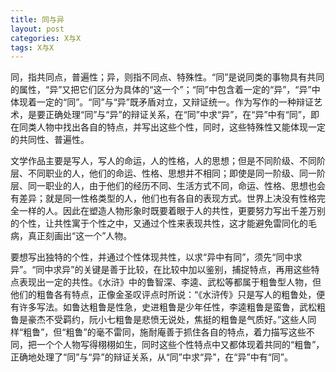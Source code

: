 ```yaml
---
title: 同与异
layout: post
categories: X与X
tags: X与X
---
```


同，指共同点，普遍性；异，则指不同点、特殊性。“同”是说同类的事物具有共同的属性，“异”又把它们区分为具体的“这一个”；“同”中包含着一定的“异”，“异”中体现着一定的“同”。“同”与“异”既矛盾对立，又辩证统一。作为写作的一种辩证艺术，是要正确处理“同”与“异”的辩证关系，在“同”中求“异”，在“异”中有“同”，即在同类人物中找出各自的特点，并写出这些个性，同时，这些特殊性又能体现一定的共同性、普遍性。

文学作品主要是写人，写人的命运，人的性格，人的思想；但是不同阶级、不同阶层、不同职业的人，他们的命运、性格、思想并不相同；即使是同一阶级、同一阶层、同一职业的人，由于他们的经历不同、生活方式不同，命运、性格、思想也会有差异；就是同一性格类型的人，他们也有各自的表现方式。世界上决没有性格完全一样的人。因此在塑造人物形象时既要着眼于人的共性，更要努力写出千差万别的个性，让共性寓于个性之中，又通过个性来表现共性，这才能避免雷同化的毛病，真正刻画出“这一个”人物。

要想写出独特的个性，并通过个性体现共性，以求“异中有同”，须先“同中求异”。“同中求异”的关键是善于比较，在比较中加以鉴别，捕捉特点，再用这些特点表现出一定的共性。《水浒》中的鲁智深、李逵、武松等都属于粗鲁型人物，但他们的粗鲁各有特点，正像金圣叹评点时所说：“《水浒传》只是写人的粗鲁处，便有许多写法。如鲁达粗鲁是性急，史进粗鲁是少年任性，李逵粗鲁是蛮鲁，武松粗鲁是豪杰不受羁约，阮小七粗鲁是悲愤无说处，焦挺的粗鲁是气质好。”这些人同样“粗鲁”，但“粗鲁”的毫不雷同，施耐庵善于抓住各自的特点，着力描写这些不同，把一个个人物写得栩栩如生，同时这些个性特点中又都体现着共同的“粗鲁”，正确地处理了“同”与“异”的辩证关系，从“同”中求“异”，在“异”中有“同”。 